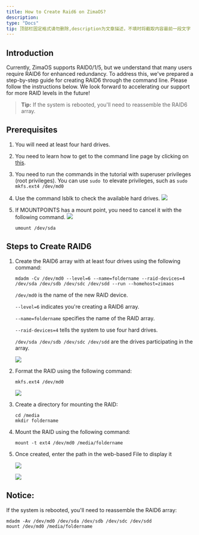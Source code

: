 ```yaml
---
title: How to Create Raid6 on ZimaOS?
description: 
type: "Docs"
tip: 顶部栏固定格式请勿删除,description为文章描述，不填时将截取内容最前一段文字
---
```

## Introduction
Currently, ZimaOS supports RAID0/1/5, but we understand that many users require RAID6 for enhanced redundancy. To address this, we've prepared a step-by-step guide for creating RAID6 through the command line. Please follow the instructions below.
We look forward to accelerating our support for more RAID levels in the future!

> **Tip:**
If the system is rebooted, you'll need to reassemble the RAID6 array.

## Prerequisites

1. You will need at least four hard drives.
2. You need to learn how to get to the command line page by clicking on [this](https://docs.zimaspace.com/zimaos/How-to-Open-SSH-in-ZimaOS.html).
3. You need to run the commands in the tutorial with superuser privileges (root privileges). You can use `sudo `to elevate privileges, such as  `sudo mkfs.ext4 /dev/md0 `
4. Use the command lsblk to check the available hard drives.
   ![](https://manage.icewhale.io/api/static/docs/1729218009483_98dae94c-9b29-4042-a508-537aa6d1d554.jpeg)

5. If MOUNTPOINTS has a mount point, you need to cancel it with the following command.
   ![](https://manage.icewhale.io/api/static/docs/1729145392591_image.png)
   ```command
   umount /dev/sda
   ```
   


## Steps to Create RAID6

1. Create the RAID6 array with at least four drives using the following command:
   ```
   mdadm -Cv /dev/md0 --level=6 --name=foldername --raid-devices=4 /dev/sda /dev/sdb /dev/sdc /dev/sdd --run --homehost=zimaos
   ```
   `/dev/md0` is the name of the new RAID device.

   `--level=6` indicates you're creating a RAID6 array.

   `--name=foldername` specifies the name of the RAID array.

   `--raid-devices=4` tells the system to use four hard drives.

   `/dev/sda /dev/sdb /dev/sdc /dev/sdd` are the drives participating in the array.

   ![](https://manage.icewhale.io/api/static/docs/1729219387443_img_v3_02fp_8fce2dd8-56af-4706-b5de-96cea3b8162g.jpg)


2. Format the RAID using the following command:
   ```
   mkfs.ext4 /dev/md0
   ```
   ![](https://manage.icewhale.io/api/static/docs/1729219416289_img_v3_02fp_7340f5ef-7892-4696-8707-cdda424461cg.jpg)


3. Create a directory for mounting the RAID:

   ```
   cd /media
   mkdir foldername
   ```

4. Mount the RAID using the following command:

   ```
   mount -t ext4 /dev/md0 /media/foldername
   ```
5. Once created, enter the path in the web-based File to display it

   ![](https://manage.icewhale.io/api/static/docs/1729220708308_img_v3_02fp_245f1382-835d-4827-8852-f6ab8b166d8g.jpg)

   ![](https://manage.icewhale.io/api/static/docs/1729220715773_img_v3_02fp_1b36a2a6-e9a5-45d0-acc2-9b3345b3224g.jpg)

   
## Notice:
If the system is rebooted, you'll need to reassemble the RAID6 array:
```
mdadm -Av /dev/md0 /dev/sda /dev/sdb /dev/sdc /dev/sdd
mount /dev/md0 /media/foldername
```
